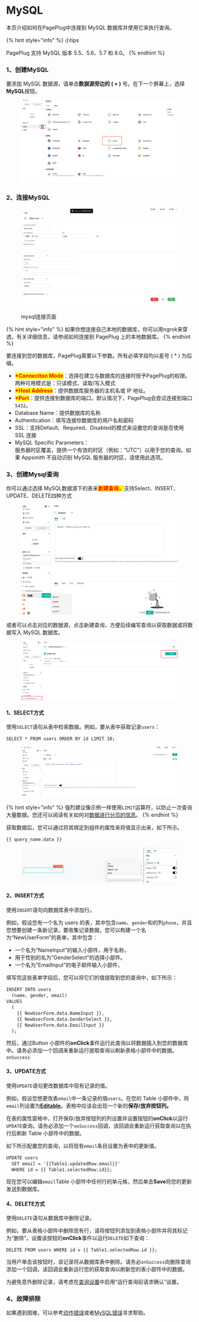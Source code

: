 # MySQL

本页介绍如何在PagePlug中连接到 MySQL 数据库并使用它来执行查询。

{% hint style="info" %}
小tips

PagePlug 支持 MySQL 版本 5.5、5.6、5.7 和 8.0。
{% endhint %}



### 1、创建MySQL

要添加 MySQL 数据源，请单击**数据源旁边的 ( + )** 号。在下一个屏幕上，选择**MySQL**按钮。

<figure><img src="../../../.gitbook/assets/image (38) (1).png" alt=""><figcaption></figcaption></figure>

### 2、连接MySQL

<figure><img src="../../../.gitbook/assets/image (59) (2).png" alt=""><figcaption><p>mysql连接页面</p></figcaption></figure>

{% hint style="info" %}
如果你想连接自己本地的数据库，你可以用ngrok来穿透。有关详细信息，请参阅如何连接到 PagePlug 上的本地数据库。
{% endhint %}

要连接到您的数据库，PagePlug需要以下参数。所有必填字段均以星号 ( \* ) 为后缀。

* <mark style="color:red;">**\*Conneciton Mode**</mark>：选择在建立与数据库的连接时授予PagePlug的权限。两种可用模式是：只读模式、读取/写入模式
* <mark style="color:red;">**\*Host Address**</mark>：提供数据库服务器的主机名或 IP 地址。
* <mark style="color:red;">**\*Port**</mark>：提供连接到数据库的端口。默认情况下，PagePlug会尝试连接到端口`5432`。
* Database Name：提供数据库的名称
* Authentication：填写连接你数据库的用户名和密码
* SSL：支持Default、Required、Disabled的模式来设置您的查询是否使用 SSL 连接
* MySQL Specific Parameters：\
  服务器时区覆盖，提供一个有效的时区（例如：“UTC”）以用于您的查询。如果 Appsmith 不自动识别 MySQL 服务器的时区，请使用此选项。

### 3、创建Mysql查询

你可以通过选择 MySQL数据源下的表来<mark style="color:red;">**新建查询，**</mark>支持Select、INSERT、UPDATE、DELETE四种方式

<figure><img src="../../../.gitbook/assets/image (34) (3).png" alt=""><figcaption></figcaption></figure>

或者可以点击对应的数据源，点击新建查询，方便后续编写查询以获取数据或将数据写入 MySQL 数据库。

<figure><img src="../../../.gitbook/assets/image (4) (4).png" alt=""><figcaption></figcaption></figure>

#### 1、SELECT方式

使用`SELECT`语句从表中检索数据。例如，要从表中获取记录`users`：

```
SELECT * FROM users ORDER BY id LIMIT 10;
```

<figure><img src="../../../.gitbook/assets/image (5) (2).png" alt=""><figcaption></figcaption></figure>

{% hint style="info" %}
强烈建议像示例一样使用`LIMIT`运算符，以防止一次查询大量数据。您还可以阅读有关如何对[数据进行分页的信息](https://docs.appsmith.com/reference/widgets/table#server-side-pagination)。
{% endhint %}

获取数据后，您可以通过将其绑定到组件的属性来将值显示出来，如下所示。

```
{{ query_name.data }}
```

<figure><img src="../../../.gitbook/assets/image (69) (1).png" alt=""><figcaption></figcaption></figure>

#### 2、INSERT方式

使用`INSERT`语句向数据库表中添加行。

例如，假设您有一个名为 users 的表，其中包含`name`、`gender`和的列`phone`，并且您想要创建一条新记录。要收集记录数据，您可以构建一个名为“NewUserForm”的表单，其中包含：

* 一个名为“NameInput”的输入小部件，用于名称，
* 用于性别的名为“GenderSelect”的选择小部件。
* 一个名为“EmailInput”的电子邮件输入小部件，

填写完这些表单字段后，您可以将它们的值提取到您的查询中，如下所示：

```
INSERT INTO users
  (name, gender, email)
VALUES
  (
    {{ NewUserForm.data.NameInput }},
    {{ NewUserForm.data.GenderSelect }},
    {{ NewUserForm.data.EmailInput }}
  );

```

然后，通过Button 小部件的**onClick**事件运行此查询以将数据插入到您的数据库中。请务必添加一个回调来重新运行提取查询以刷新表格小部件中的数据。`onSuccess`

#### 3、UPDATE方式

使用`UPDATE`语句更改数据库中现有记录的值。

例如，假设您想更改表`email`中一条记录的值`users`。在您的 Table 小部件中，将`email`列设置为[**Editable**](https://docs.appsmith.com/reference/widgets/table/inline-editing#editable)。表格中应该会出现一个新的**保存/放弃按钮列。**

在表的属性窗格中，打开保存/放弃按钮列的列设置并设置按钮的**onClick**以运行`UPDATE`查询。请务必添加一个`onSuccess`回调，该回调会重新运行获取查询以在执行后刷新 Table 小部件中的数据。

如下所示配置您的查询，以将现有`email`条目设置为表中的更新值。

```
UPDATE users
  SET email = '{{Table1.updatedRow.email}}'
  WHERE id = {{ Table1.selectedRow.id}};
```

现在您可以编辑`email`Table 小部件中任何行的单元格，然后单击**Save**将您的更新发送到数据库。



#### 4、DELETE方式

使用`DELETE`语句从数据库中删除记录。

例如，要从表格小部件中删除现有行，请将按钮列添加到表格小部件并将其标记为“删除”。设置该按钮的**onClick**事件以运行`DELETE`如下查询：

```
DELETE FROM users WHERE id = {{ Table1.selectedRow.id }};
```

当用户单击该按钮时，该记录将从数据库表中删除。请务必`onSuccess`向删除查询添加一个回调，该回调会重新运行您的获取查询以刷新您的表小部件中的数据。

为避免意外删除记录，请考虑在[查询设置](https://docs.appsmith.com/core-concepts/data-access-and-binding/querying-a-database/query-settings)中启用“运行查询前请求确认”设置。



### 4、故障排除

如果遇到困难，可以参考[动作错误](../../../gu-zhang-pai-chu/dong-zuo-cuo-wu/)或者[MySQL错误](../../../gu-zhang-pai-chu/dong-zuo-cuo-wu/mysql-cuo-wu.md)寻求帮助。
